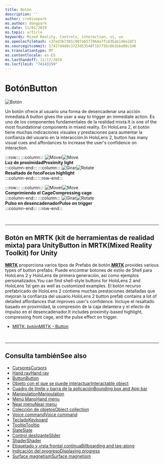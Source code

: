 ```yaml
---
title: Botón
description: ''
author: cre8ivepark
ms.author: dongpark
ms.date: 11/01/2019
ms.topic: article
keywords: Mixed Reality, Controls, interaction, ui, ux
ms.openlocfilehash: c3fed3b7301c907a657796da7fc83bab146e2df1
ms.sourcegitcommit: 17427d4d8c3723d53540f1b7f5bc061bba08c1d6
ms.translationtype: MT
ms.contentlocale: es-ES
ms.lasthandoff: 11/17/2019
ms.locfileid: "74143159"
---
```

# <a name="button"></a><span data-ttu-id="00336-103">Botón</span><span class="sxs-lookup"><span data-stu-id="00336-103">Button</span></span>

![Botón](images/UX/UX_Hero_Button.jpg)

<span data-ttu-id="00336-105">Un botón ofrece al usuario una forma de desencadenar una acción inmediata.</span><span class="sxs-lookup"><span data-stu-id="00336-105">A button gives the user a way to trigger an immediate action.</span></span> <span data-ttu-id="00336-106">Es uno de los componentes fundamentales de la realidad mixta.</span><span class="sxs-lookup"><span data-stu-id="00336-106">It is one of the most foundational components in mixed reality.</span></span> <span data-ttu-id="00336-107">En HoloLens 2, el botón tiene muchas indicaciones visuales y prestaciones para aumentar la confianza del usuario en la interacción.</span><span class="sxs-lookup"><span data-stu-id="00336-107">In HoloLens 2, button has many visual cues and affordances to increase the user's confidence on interaction.</span></span> 


:::row:::
    :::column:::
       <span data-ttu-id="00336-108">![Mover](images/UX/UX_Button_Affordance_ProximityLight.jpg)</span><span class="sxs-lookup"><span data-stu-id="00336-108">![Move](images/UX/UX_Button_Affordance_ProximityLight.jpg)</span></span><br>
       <span data-ttu-id="00336-109">**Luz de proximidad**</span><span class="sxs-lookup"><span data-stu-id="00336-109">**Proximity light**</span></span><br>
    :::column-end:::
    :::column:::
       <span data-ttu-id="00336-110">![Girar](images/UX/UX_Button_Affordance_FocusHighlight.jpg)</span><span class="sxs-lookup"><span data-stu-id="00336-110">![Rotate](images/UX/UX_Button_Affordance_FocusHighlight.jpg)</span></span><br>
        <span data-ttu-id="00336-111">**Resaltado de foco**</span><span class="sxs-lookup"><span data-stu-id="00336-111">**Focus highlight**</span></span><br>
    :::column-end:::
:::row-end:::

:::row:::
    :::column:::
       <span data-ttu-id="00336-112">![Mover](images/UX/UX_Button_Affordance_Compression.jpg)</span><span class="sxs-lookup"><span data-stu-id="00336-112">![Move](images/UX/UX_Button_Affordance_Compression.jpg)</span></span><br>
       <span data-ttu-id="00336-113">**Comprimiendo el Cage**</span><span class="sxs-lookup"><span data-stu-id="00336-113">**Compressing cage**</span></span><br>
    :::column-end:::
    :::column:::
       <span data-ttu-id="00336-114">![Girar](images/UX/UX_Button_Affordance_Pulse.jpg)</span><span class="sxs-lookup"><span data-stu-id="00336-114">![Rotate](images/UX/UX_Button_Affordance_Pulse.jpg)</span></span><br>
        <span data-ttu-id="00336-115">**Pulso en desencadenador**</span><span class="sxs-lookup"><span data-stu-id="00336-115">**Pulse on trigger**</span></span><br>
    :::column-end:::
:::row-end:::

<br>


---

## <a name="button-in-mrtkmixed-reality-toolkit-for-unity"></a><span data-ttu-id="00336-116">Botón en MRTK (kit de herramientas de realidad mixta) para Unity</span><span class="sxs-lookup"><span data-stu-id="00336-116">Button in MRTK(Mixed Reality Toolkit) for Unity</span></span>
<span data-ttu-id="00336-117">**[MRTK](https://github.com/Microsoft/MixedRealityToolkit-Unity)** proporciona varios tipos de Prefabs de botón.</span><span class="sxs-lookup"><span data-stu-id="00336-117">**[MRTK](https://github.com/Microsoft/MixedRealityToolkit-Unity)** provides various types of button prefabs.</span></span> <span data-ttu-id="00336-118">Puede encontrar botones de estilo de Shell para HoloLens 2 y HoloLens de primera generación, así como ejemplos personalizados.</span><span class="sxs-lookup"><span data-stu-id="00336-118">You can find shell-style buttons for HoloLens 2 and HoloLens 1st gen as well as customized examples.</span></span> <span data-ttu-id="00336-119">El botón recurso prefabricado de HoloLens 2 contiene muchas prestaciones detalladas que mejoran la confianza del usuario.</span><span class="sxs-lookup"><span data-stu-id="00336-119">HoloLens 2 button prefab contains a lot of detailed affordances that improves user's confidence.</span></span> <span data-ttu-id="00336-120">Incluye el resaltado basado en proximidad, la compresión de la caja delantera y el efecto de impulso en el desencadenador.</span><span class="sxs-lookup"><span data-stu-id="00336-120">It includes proximity-based highlight, compressing front cage, and the pulse effect on trigger.</span></span>

* [<span data-ttu-id="00336-121">MRTK: botón</span><span class="sxs-lookup"><span data-stu-id="00336-121">MRTK - Button</span></span>](https://microsoft.github.io/MixedRealityToolkit-Unity/Documentation/README_Button.html)



<br>

---


## <a name="see-also"></a><span data-ttu-id="00336-122">Consulta también</span><span class="sxs-lookup"><span data-stu-id="00336-122">See also</span></span>

* [<span data-ttu-id="00336-123">Cursores</span><span class="sxs-lookup"><span data-stu-id="00336-123">Cursors</span></span>](cursors.md)
* [<span data-ttu-id="00336-124">Hand ray</span><span class="sxs-lookup"><span data-stu-id="00336-124">Hand ray</span></span>](point-and-commit.md)
* [<span data-ttu-id="00336-125">Button</span><span class="sxs-lookup"><span data-stu-id="00336-125">Button</span></span>](button.md)
* [<span data-ttu-id="00336-126">Objeto con el que se puede interactuar</span><span class="sxs-lookup"><span data-stu-id="00336-126">Interactable object</span></span>](interactable-object.md)
* [<span data-ttu-id="00336-127">Cuadro de límite y barra de la aplicación</span><span class="sxs-lookup"><span data-stu-id="00336-127">Bounding box and App bar</span></span>](app-bar-and-bounding-box.md)
* [<span data-ttu-id="00336-128">Manipulation</span><span class="sxs-lookup"><span data-stu-id="00336-128">Manipulation</span></span>](direct-manipulation.md)
* [<span data-ttu-id="00336-129">Menú Mano</span><span class="sxs-lookup"><span data-stu-id="00336-129">Hand menu</span></span>](hand-menu.md)
* [<span data-ttu-id="00336-130">Near menu</span><span class="sxs-lookup"><span data-stu-id="00336-130">Near menu</span></span>](near-menu.md)
* [<span data-ttu-id="00336-131">Colección de objetos</span><span class="sxs-lookup"><span data-stu-id="00336-131">Object collection</span></span>](object-collection.md)
* [<span data-ttu-id="00336-132">Voice command</span><span class="sxs-lookup"><span data-stu-id="00336-132">Voice command</span></span>](voice-input.md)
* [<span data-ttu-id="00336-133">Teclado</span><span class="sxs-lookup"><span data-stu-id="00336-133">Keyboard</span></span>](keyboard.md)
* [<span data-ttu-id="00336-134">Tooltip</span><span class="sxs-lookup"><span data-stu-id="00336-134">Tooltip</span></span>](tooltip.md)
* [<span data-ttu-id="00336-135">Slate</span><span class="sxs-lookup"><span data-stu-id="00336-135">Slate</span></span>](slate.md)
* [<span data-ttu-id="00336-136">Control deslizante</span><span class="sxs-lookup"><span data-stu-id="00336-136">Slider</span></span>](slider.md)
* [<span data-ttu-id="00336-137">Shader</span><span class="sxs-lookup"><span data-stu-id="00336-137">Shader</span></span>](shader.md)
* [<span data-ttu-id="00336-138">Etiquetado y vista frontal continua</span><span class="sxs-lookup"><span data-stu-id="00336-138">Billboarding and tag-along</span></span>](billboarding-and-tag-along.md)
* [<span data-ttu-id="00336-139">Indicación del progreso</span><span class="sxs-lookup"><span data-stu-id="00336-139">Displaying progress</span></span>](progress.md)
* [<span data-ttu-id="00336-140">Surface magnetism</span><span class="sxs-lookup"><span data-stu-id="00336-140">Surface magnetism</span></span>](surface-magnetism.md)
